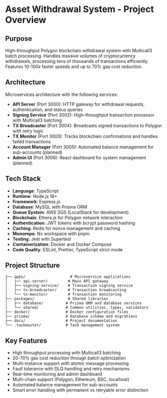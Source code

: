 # Asset Withdrawal System - Project Overview

## Purpose
High-throughput Polygon blockchain withdrawal system with Multicall3 batch processing. Handles massive volumes of cryptocurrency withdrawals, processing tens of thousands of transactions efficiently. Features 10-100x faster speeds and up to 70% gas cost reduction.

## Architecture
Microservices architecture with the following services:
- **API Server** (Port 3000): HTTP gateway for withdrawal requests, authentication, and status queries
- **Signing Service** (Port 3002): High-throughput transaction processor with Multicall3 batching
- **TX Broadcaster** (Port 3004): Broadcasts signed transactions to Polygon with retry logic
- **TX Monitor** (Port 3003): Tracks blockchain confirmations and handles failed transactions
- **Account Manager** (Port 3005): Automated balance management for sub-accounts (planned)
- **Admin UI** (Port 3006): React dashboard for system management (planned)

## Tech Stack
- **Language**: TypeScript
- **Runtime**: Node.js 18+
- **Framework**: Express.js
- **Database**: MySQL with Prisma ORM
- **Queue System**: AWS SQS (LocalStack for development)
- **Blockchain**: Ethers.js for Polygon network interaction
- **Authentication**: JWT tokens with bcrypt password hashing
- **Caching**: Redis for nonce management and caching
- **Monorepo**: Nx workspace with pnpm
- **Testing**: Jest with Supertest
- **Containerization**: Docker and Docker Compose
- **Code Quality**: ESLint, Prettier, TypeScript strict mode

## Project Structure
```
├── apps/                    # Microservice applications
│   ├── api-server/         # Main API gateway
│   ├── signing-service/    # Transaction signing service
│   ├── tx-broadcaster/     # Transaction broadcasting
│   └── tx-monitor/         # Transaction monitoring
├── packages/               # Shared libraries
│   ├── database/          # Prisma ORM and database services
│   └── shared/            # Common utilities, types, validators
├── docker/                # Docker configuration files
├── prisma/                # Database schema and migrations
├── docs/                  # Project documentation
└── .taskmaster/           # Task management system
```

## Key Features
- High throughput processing with Multicall3 batching
- 20-70% gas cost reduction through batch optimization
- Multi-instance support with atomic message processing
- Fault tolerance with DLQ handling and retry mechanisms
- Real-time monitoring and admin dashboard
- Multi-chain support (Polygon, Ethereum, BSC, localhost)
- Automated balance management for sub-accounts
- Smart error handling with permanent vs retryable error distinction